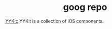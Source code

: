 <h1 align="center">goog repo</h1>

[YYKit:](https://github.com/ibireme/YYKit) YYKit is a collection of iOS components.


